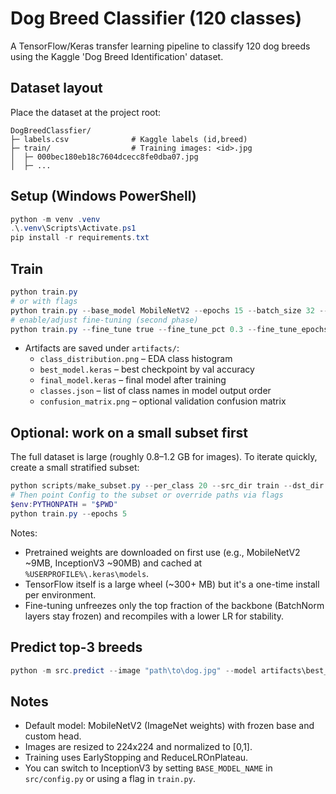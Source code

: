 # Dog Breed Classifier (120 classes)

A TensorFlow/Keras transfer learning pipeline to classify 120 dog breeds using the Kaggle 'Dog Breed Identification' dataset.

## Dataset layout

Place the dataset at the project root:

```
DogBreedClassfier/
├─ labels.csv              # Kaggle labels (id,breed)
├─ train/                  # Training images: <id>.jpg
│  ├─ 000bec180eb18c7604dcecc8fe0dba07.jpg
│  ├─ ...
```

## Setup (Windows PowerShell)

```powershell
python -m venv .venv
.\.venv\Scripts\Activate.ps1
pip install -r requirements.txt
```

## Train

```powershell
python train.py
# or with flags
python train.py --base_model MobileNetV2 --epochs 15 --batch_size 32 --image_size 224,224
# enable/adjust fine-tuning (second phase)
python train.py --fine_tune true --fine_tune_pct 0.3 --fine_tune_epochs 5 --fine_tune_lr 0.0001
```

- Artifacts are saved under `artifacts/`:
  - `class_distribution.png` – EDA class histogram
  - `best_model.keras` – best checkpoint by val accuracy
  - `final_model.keras` – final model after training
  - `classes.json` – list of class names in model output order
  - `confusion_matrix.png` – optional validation confusion matrix

## Optional: work on a small subset first

The full dataset is large (roughly 0.8–1.2 GB for images). To iterate quickly, create a small stratified subset:

```powershell
python scripts/make_subset.py --per_class 20 --src_dir train --dst_dir train_subset --labels labels.csv --out_labels artifacts/labels_subset.csv
# Then point Config to the subset or override paths via flags
$env:PYTHONPATH = "$PWD"
python train.py --epochs 5
```

Notes:
- Pretrained weights are downloaded on first use (e.g., MobileNetV2 ~9MB, InceptionV3 ~90MB) and cached at `%USERPROFILE%\.keras\models`.
- TensorFlow itself is a large wheel (~300+ MB) but it's a one-time install per environment.
- Fine-tuning unfreezes only the top fraction of the backbone (BatchNorm layers stay frozen) and recompiles with a lower LR for stability.

## Predict top-3 breeds

```powershell
python -m src.predict --image "path\to\dog.jpg" --model artifacts\best_model.keras --classes artifacts\classes.json
```

## Notes

- Default model: MobileNetV2 (ImageNet weights) with frozen base and custom head.
- Images are resized to 224x224 and normalized to [0,1].
- Training uses EarlyStopping and ReduceLROnPlateau.
- You can switch to InceptionV3 by setting `BASE_MODEL_NAME` in `src/config.py` or using a flag in `train.py`.
